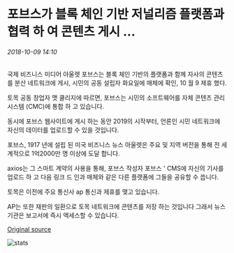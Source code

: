 # 포브스가 블록 체인 기반 저널리즘 플랫폼과 협력 하 여 콘텐츠 게시 ...

###### 2018-10-09 14:10

국제 비즈니스 미디어 아울렛 포브스는 블록 체인 기반의 플랫폼과 함께 자사의 콘텐츠를 분산 네트워크에 게시, 시민의 공동 설립자 화요일에 매체에 확인, 10 월 9 제휴 했다.

토목 공동 창업자 맷 쿨리지에 따르면, 포브스는 시민의 소프트웨어를 자체 콘텐츠 관리 시스템 (CMC)에 통합 하 고 있습니다.

동시에 포브스 웹사이트에 게시 하는 동안 2019의 시작부터, 언론인 시민 네트워크에 자신의 데이터를 업로드할 수 있을 것입니다.

포브스, 1917 년에 설립 된 미국 비즈니스 뉴스 아울렛은 주요 및 지역 버전을 통해 전 세계적으로 1억2000만 명 이상에 도달 합니다.

axios는 그 스마트 계약의 사용을 통해, 포브스 작성자 포브스 ' CMS에 자신의 기사를 업로드 하 고 다음 링크 드 인과 매체와 같은 다른 플랫폼에 그들을 공유할 수 씁니다.

토목은 이전에 주요 통신사 ap 통신과 제휴를 맺고 있습니다.

AP는 또한 재판의 일환으로 토목 네트워크에 콘텐츠를 저장 하는 것입니다 그래서 뉴스 기관은 보고서에 즉시 액세스할 수 있습니다.

[Original source](https://cointelegraph.com/news/forbes-partners-with-blockchain-based-journalism-platform-to-publish-content)

![stats](https://c.statcounter.com/11760860/0/a89fa40b/1/ "stats")